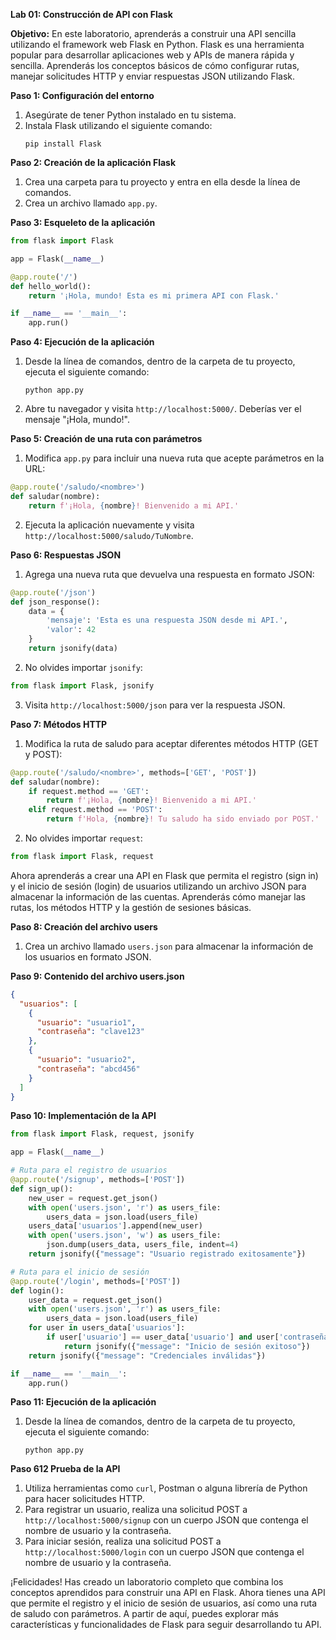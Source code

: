**Lab 01: Construcción de API con Flask**

**Objetivo:** En este laboratorio, aprenderás a construir una API sencilla utilizando el framework web Flask en Python. Flask es una herramienta popular para desarrollar aplicaciones web y APIs de manera rápida y sencilla. Aprenderás los conceptos básicos de cómo configurar rutas, manejar solicitudes HTTP y enviar respuestas JSON utilizando Flask.

**Paso 1: Configuración del entorno**
1. Asegúrate de tener Python instalado en tu sistema.
2. Instala Flask utilizando el siguiente comando:
   ```
   pip install Flask
   ```

**Paso 2: Creación de la aplicación Flask**
1. Crea una carpeta para tu proyecto y entra en ella desde la línea de comandos.
2. Crea un archivo llamado `app.py`.

**Paso 3: Esqueleto de la aplicación**
```python
from flask import Flask

app = Flask(__name__)

@app.route('/')
def hello_world():
    return '¡Hola, mundo! Esta es mi primera API con Flask.'

if __name__ == '__main__':
    app.run()
```

**Paso 4: Ejecución de la aplicación**
1. Desde la línea de comandos, dentro de la carpeta de tu proyecto, ejecuta el siguiente comando:
   ```
   python app.py
   ```
2. Abre tu navegador y visita `http://localhost:5000/`. Deberías ver el mensaje "¡Hola, mundo!".

**Paso 5: Creación de una ruta con parámetros**
1. Modifica `app.py` para incluir una nueva ruta que acepte parámetros en la URL:
```python
@app.route('/saludo/<nombre>')
def saludar(nombre):
    return f'¡Hola, {nombre}! Bienvenido a mi API.'
```
2. Ejecuta la aplicación nuevamente y visita `http://localhost:5000/saludo/TuNombre`.

**Paso 6: Respuestas JSON**
1. Agrega una nueva ruta que devuelva una respuesta en formato JSON:
```python
@app.route('/json')
def json_response():
    data = {
        'mensaje': 'Esta es una respuesta JSON desde mi API.',
        'valor': 42
    }
    return jsonify(data)
```
2. No olvides importar `jsonify`:
```python
from flask import Flask, jsonify
```
3. Visita `http://localhost:5000/json` para ver la respuesta JSON.

**Paso 7: Métodos HTTP**
1. Modifica la ruta de saludo para aceptar diferentes métodos HTTP (GET y POST):
```python
@app.route('/saludo/<nombre>', methods=['GET', 'POST'])
def saludar(nombre):
    if request.method == 'GET':
        return f'¡Hola, {nombre}! Bienvenido a mi API.'
    elif request.method == 'POST':
        return f'Hola, {nombre}! Tu saludo ha sido enviado por POST.'
```
2. No olvides importar `request`:
```python
from flask import Flask, request
```

 Ahora aprenderás a crear una API en Flask que permita el registro (sign in) y el inicio de sesión (login) de usuarios utilizando un archivo JSON para almacenar la información de las cuentas. Aprenderás cómo manejar las rutas, los métodos HTTP y la gestión de sesiones básicas.

**Paso 8: Creación del archivo users**
1. Crea un archivo llamado `users.json` para almacenar la información de los usuarios en formato JSON.

**Paso 9: Contenido del archivo users.json**
```json
{
  "usuarios": [
    {
      "usuario": "usuario1",
      "contraseña": "clave123"
    },
    {
      "usuario": "usuario2",
      "contraseña": "abcd456"
    }
  ]
}
```

**Paso 10: Implementación de la API**
```python
from flask import Flask, request, jsonify

app = Flask(__name__)

# Ruta para el registro de usuarios
@app.route('/signup', methods=['POST'])
def sign_up():
    new_user = request.get_json()
    with open('users.json', 'r') as users_file:
        users_data = json.load(users_file)
    users_data['usuarios'].append(new_user)
    with open('users.json', 'w') as users_file:
        json.dump(users_data, users_file, indent=4)
    return jsonify({"message": "Usuario registrado exitosamente"})

# Ruta para el inicio de sesión
@app.route('/login', methods=['POST'])
def login():
    user_data = request.get_json()
    with open('users.json', 'r') as users_file:
        users_data = json.load(users_file)
    for user in users_data['usuarios']:
        if user['usuario'] == user_data['usuario'] and user['contraseña'] == user_data['contraseña']:
            return jsonify({"message": "Inicio de sesión exitoso"})
    return jsonify({"message": "Credenciales inválidas"})

if __name__ == '__main__':
    app.run()
```

**Paso 11: Ejecución de la aplicación**
1. Desde la línea de comandos, dentro de la carpeta de tu proyecto, ejecuta el siguiente comando:
   ```
   python app.py
   ```

**Paso 612 Prueba de la API**
1. Utiliza herramientas como `curl`, Postman o alguna librería de Python para hacer solicitudes HTTP.
2. Para registrar un usuario, realiza una solicitud POST a `http://localhost:5000/signup` con un cuerpo JSON que contenga el nombre de usuario y la contraseña.
3. Para iniciar sesión, realiza una solicitud POST a `http://localhost:5000/login` con un cuerpo JSON que contenga el nombre de usuario y la contraseña.

¡Felicidades! Has creado un laboratorio completo que combina los conceptos aprendidos para construir una API en Flask. Ahora tienes una API que permite el registro y el inicio de sesión de usuarios, así como una ruta de saludo con parámetros. A partir de aquí, puedes explorar más características y funcionalidades de Flask para seguir desarrollando tu API.